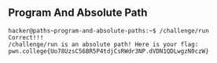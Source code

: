 ## Program And Absolute Path
    hacker@paths~program-and-absolute-paths:~$ /challenge/run
    Correct!!!
    /challenge/run is an absolute path! Here is your flag:
    pwn.college{Uo78UzsC56BR5P4tdjCsRWdr3NP.dVDN1QDLwgzN0czW}

